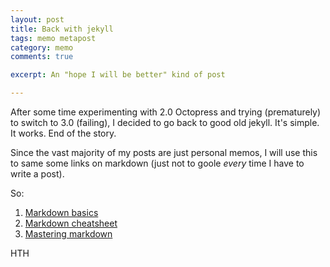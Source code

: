 ```yaml
---
layout: post
title: Back with jekyll
tags: memo metapost
category: memo
comments: true

excerpt: An "hope I will be better" kind of post

---
```


After some time experimenting with 2.0 Octopress and trying (prematurely) to switch to 3.0 (failing), I decided to go back to good old jekyll.
It's simple. It works. End of the story.

Since the vast majority of my posts are just personal memos, I will use this to same some links on markdown (just not to goole *every* time I have to write a post).

So:
1. [Markdown basics](https://help.github.com/articles/markdown-basics/) 
2. [Markdown cheatsheet](https://github.com/adam-p/markdown-here/wiki/Markdown-Cheatsheet) 
3. [Mastering markdown](https://guides.github.com/features/mastering-markdown/) 

HTH
